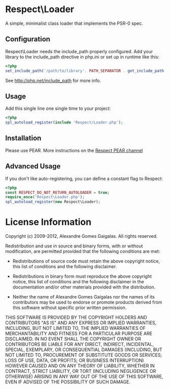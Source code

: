 Respect\Loader
==============

A simple, minimalist class loader that implements the PSR-0 spec.

Configuration
-------------

Respect\Loader needs the include_path properly configured. Add your library to
the include_path directive in php.ini or set up in runtime like this:

```php
<?php
set_include_path('/path/to/library'. PATH_SEPARATOR . get_include_path());
```

See http://php.net/include_path for more info.

Usage
-----

Add this single line one single time to your project:

```php
<?php
spl_autoload_register(include 'Respect/Loader.php');
```
    
Installation
------------

Please use PEAR. More instructions on the [Respect PEAR channel](http://respect.li/pear)

Advanced Usage
--------------

If you don't like auto-registering, you can define a constant flag to Respect:

```php
<?php
const RESPECT_DO_NOT_RETURN_AUTOLOADER = true;
require_once('Respect\Loader.php');
spl_autoload_register(new Respect\Loader);
```

License Information
===================

Copyright (c) 2009-2012, Alexandre Gomes Gaigalas.
All rights reserved.

Redistribution and use in source and binary forms, with or without modification,
are permitted provided that the following conditions are met:

* Redistributions of source code must retain the above copyright notice,
  this list of conditions and the following disclaimer.

* Redistributions in binary form must reproduce the above copyright notice,
  this list of conditions and the following disclaimer in the documentation
  and/or other materials provided with the distribution.

* Neither the name of Alexandre Gomes Gaigalas nor the names of its
  contributors may be used to endorse or promote products derived from this
  software without specific prior written permission.

THIS SOFTWARE IS PROVIDED BY THE COPYRIGHT HOLDERS AND CONTRIBUTORS "AS IS" AND
ANY EXPRESS OR IMPLIED WARRANTIES, INCLUDING, BUT NOT LIMITED TO, THE IMPLIED
WARRANTIES OF MERCHANTABILITY AND FITNESS FOR A PARTICULAR PURPOSE ARE
DISCLAIMED. IN NO EVENT SHALL THE COPYRIGHT OWNER OR CONTRIBUTORS BE LIABLE FOR
ANY DIRECT, INDIRECT, INCIDENTAL, SPECIAL, EXEMPLARY, OR CONSEQUENTIAL DAMAGES
(INCLUDING, BUT NOT LIMITED TO, PROCUREMENT OF SUBSTITUTE GOODS OR SERVICES;
LOSS OF USE, DATA, OR PROFITS; OR BUSINESS INTERRUPTION) HOWEVER CAUSED AND ON
ANY THEORY OF LIABILITY, WHETHER IN CONTRACT, STRICT LIABILITY, OR TORT
(INCLUDING NEGLIGENCE OR OTHERWISE) ARISING IN ANY WAY OUT OF THE USE OF THIS
SOFTWARE, EVEN IF ADVISED OF THE POSSIBILITY OF SUCH DAMAGE.


